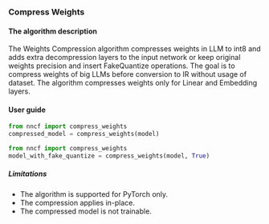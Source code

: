 ### Compress Weights

#### The algorithm description

The Weights Compression algorithm compresses weights in LLM to int8 and adds extra decompression layers to the input network or keep original weights precision and insert FakeQuantize operations. The goal is to compress weights of big LLMs before conversion to IR without usage of dataset. The algorithm compresses weights only for Linear and Embedding layers.

#### User guide

```python
from nncf import compress_weights
compressed_model = compress_weights(model)
```

```python
from nncf import compress_weights
model_with_fake_quantize = compress_weights(model, True)
```

##### Limitations

- The algorithm is supported for PyTorch only.
- The compression applies in-place.
- The compressed model is not trainable.
